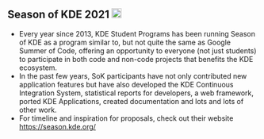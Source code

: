 ## Season of KDE 2021&nbsp;<img src="https://kde.org/stuff/clipart/logo/kde-logo-bluegradient-w-slug-vectorized.svg" width="20px">

- Every year since 2013, KDE Student Programs has been running Season of KDE as a program similar to, but not quite the same as Google Summer of Code, offering an opportunity to everyone (not just students) to participate in both code and non-code projects that benefits the KDE ecosystem. 
- In the past few years, SoK participants have not only contributed new application features but have also developed the KDE Continuous Integration System, statistical reports for developers, a web framework, ported KDE Applications, created documentation and lots and lots of other work.
- For timeline and inspiration for proposals, check out their website https://season.kde.org/
